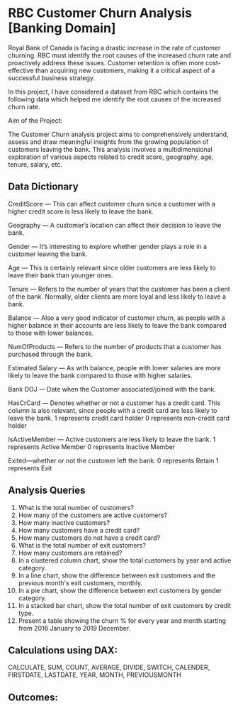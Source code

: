 # RBC Customer Churn Analysis [Banking Domain]

Royal Bank of Canada is facing a drastic increase in the rate of customer churning. RBC must identify the root causes of the increased churn rate and proactively address these issues. Customer retention is often more cost-effective than acquiring new customers, making it a critical aspect of a successful business strategy. 

In this project, I have considered a dataset from RBC which contains the following data which helped me identify the root causes of the increased churn rate. 

Aim of the Project:

The Customer Churn analysis project aims to comprehensively understand, assess and draw meaningful insights from the growing population of customers leaving the bank. This analysis involves a multidimensional exploration of various aspects related to credit score, geography, age, tenure, salary, etc. 

## Data Dictionary 

CreditScore — This can affect customer churn since a customer with a higher credit score is less likely to leave the bank.

Geography — A customer’s location can affect their decision to leave the bank. 

Gender — It’s interesting to explore whether gender plays a role in a customer leaving the bank.

Age — This is certainly relevant since older customers are less likely to leave their bank than younger ones.

Tenure — Refers to the number of years that the customer has been a client of the bank. Normally, older clients are more loyal and less likely to leave a bank.

Balance — Also a very good indicator of customer churn, as people with a higher balance in their accounts are less likely to leave the bank compared to those with lower balances.

NumOfProducts — Refers to the number of products that a customer has purchased through the bank. 

Estimated Salary — As with balance, people with lower salaries are more likely to leave the bank compared to those with higher salaries.

Bank DOJ — Date when the Customer associated/joined with the bank.

HasCrCard — Denotes whether or not a customer has a credit card. This column is also relevant, since people with a credit card are less likely to leave the bank.
1 represents credit card holder
0 represents non-credit card holder

IsActiveMember — Active customers are less likely to leave the bank.
1 represents Active Member
0 represents Inactive Member

Exited—whether or not the customer left the bank.
0 represents Retain 
1 represents Exit

## Analysis Queries 

1. What is the total number of customers?
2. How many of the customers are active customers? 
3. How many inactive customers? 
4. How many customers have a credit card?
5. How many customers do not have a credit card?
6. What is the total number of exit customers?
7. How many customers are retained?
8. In a clustered column chart, show the total customers by year and active category. 
9. In a line chart, show the difference between exit customers and the previous month's exit customers, monthly.
10. In a pie chart, show the difference between exit customers by gender category. 
11. In a stacked bar chart, show the total number of exit customers by credit type. 
12. Present a table showing the churn % for every year and month starting from 2016 January to 2019 December. 

## Calculations using DAX: 

CALCULATE, SUM, COUNT, AVERAGE, DIVIDE, SWITCH, CALENDER, FIRSTDATE, LASTDATE, YEAR, MONTH, PREVIOUSMONTH

##  Outcomes: 



